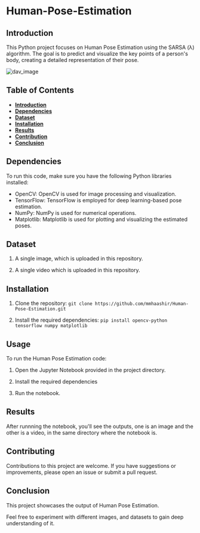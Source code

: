 # Human-Pose-Estimation

## Introduction <a name="intro">
This Python project focuses on Human Pose Estimation using the SARSA (λ) algorithm. The goal is to predict and visualize the key points of a person's body, creating a detailed representation of their pose.

![dav_image](https://deeplobe.ai/wp-content/uploads/2023/04/Pose-Detection-Athletics-Image.png)

## Table of Contents
- [**Introduction**](#intro)
- [**Dependencies**](#dep)
- [**Dataset**](#data)
- [**Installation**](#install)
- [**Results**](#results)
- [**Contribution**](#contr)
- [**Conclusion**](#conc)

## Dependencies <a name="dep"></a>

To run this code, make sure you have the following Python libraries installed:

- OpenCV: OpenCV is used for image processing and visualization.
- TensorFlow: TensorFlow is employed for deep learning-based pose estimation.
- NumPy: NumPy is used for numerical operations.
- Matplotlib: Matplotlib is used for plotting and visualizing the estimated poses.

## Dataset <a name="data"></a>

  1. A single image, which is uploaded in this repository.
     
  2. A single video which is uploaded in this repository.

## Installation <a name="install"></a>

1. Clone the repository:
   `git clone https://github.com/mmhaashir/Human-Pose-Estimation.git`
   
2. Install the required dependencies:
   `pip install opencv-python tensorflow numpy matplotlib`

## Usage <a name="usage"></a>

To run the Human Pose Estimation code:

  1. Open the Jupyter Notebook provided in the project directory.
     
  2. Install the required dependencies

  3. Run the notebook.

## Results <a name="results"></a>

After runnning the notebook, you'll see the outputs, one is an image and the other is a video, in the same directory where the notebook is.

## Contributing <a  name="contr"></a>

Contributions to this project are welcome. If you have suggestions or improvements, please open an issue or submit a pull request.

## Conclusion <a name="conc"></a>

This project showcases the output of Human Pose Estimation.

Feel free to experiment with different images, and datasets to gain deep understanding of it.
